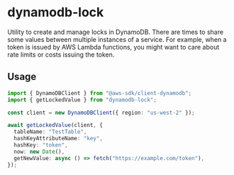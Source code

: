 # dynamodb-lock

Utility to create and manage locks in DynamoDB.
There are times to share some values between multiple instances of a service. 
For example, when a token is issued by AWS Lambda functions, you might want to care about rate limits or costs issuing the token.

## Usage

```typescript
import { DynamoDBClient } from "@aws-sdk/client-dynamodb";
import { getLockedValue } from "dynamodb-lock";

const client = new DynamoDBClient({ region: "us-west-2" });

await getLockedValue(client, {
  tableName: "TestTable",
  hashKeyAttributeName: "key",
  hashKey: "token",
  now: new Date(),
  getNewValue: async () => fetch("https://example.com/token"),
});
```
